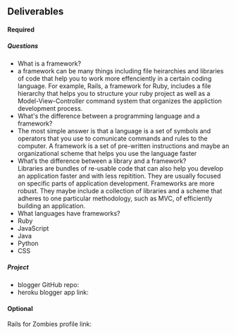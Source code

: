 ## Deliverables
#### Required
##### Questions
- What is a framework?   
- a framework can be many things including file heirarchies and libraries of code that help you to work more effenciently in a certain coding language.  For example, Rails, a framework for Ruby, includes a file hierarchy that helps you to structure your ruby project as well as a Model-View-Controller command system that organizes the appliction development process.  
- What's the difference between a programming language and a framework?  
- The most simple answer is that a language is a set of symbols and operators that you use to comunicate commands and rules to the computer.  A framework is a set of pre-written instructions and maybe an organizational scheme that helps you use the language faster
- What’s the difference between a library and a framework?   
Libraries are bundles of re-usable code that can also help you develop an application faster and with less repitition.  They are usually focused on specific parts of application development.  Frameworks are more robust.  They maybe include a collection of libraries and a scheme that adheres to one particular methodology, such as MVC, of efficiently building an application.  
- What languages have frameworks?  
- Ruby  
- JavaScript  
- Java  
- Python  
- CSS  

##### Project
- blogger GitHub repo: 
- heroku blogger app link:

#### Optional
Rails for Zombies profile link:

